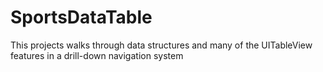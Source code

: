 SportsDataTable
===============

This projects walks through data structures and many of the UITableView features in a drill-down navigation system
